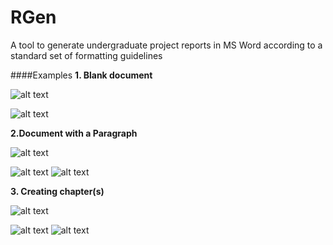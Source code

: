 # RGen
A tool to generate undergraduate project reports in MS Word according to a standard set of formatting guidelines

####Examples
**1. Blank document**

![alt text](https://github.com/abhilash69/RGen/blob/master/Sample%20Pics/1.PNG "Enter the filename")

![alt text](https://github.com/abhilash69/RGen/blob/master/Sample%20Pics/2.PNG "Output")


**2.Document with a Paragraph**

![alt text](https://github.com/abhilash69/RGen/blob/master/Sample%20Pics/3.PNG "Enter the filename")

![alt text](https://github.com/abhilash69/RGen/blob/master/Sample%20Pics/4.PNG "Enter the contents of paragraph")
![alt text](https://github.com/abhilash69/RGen/blob/master/Sample%20Pics/5.PNG "Output")

**3. Creating chapter(s)**

![alt text](https://github.com/abhilash69/RGen/blob/master/Sample%20Pics/6.PNG "Enter the filename")

![alt text](https://github.com/abhilash69/RGen/blob/master/Sample%20Pics/7.PNG "Enter the name of chapter")
![alt text](https://github.com/abhilash69/RGen/blob/master/Sample%20Pics/8.PNG "Output")



